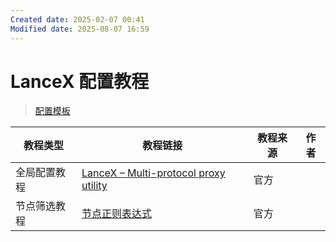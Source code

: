 ```yaml
---
Created date: 2025-02-07 00:41
Modified date: 2025-08-07 16:59
---
```

# LanceX 配置教程

> [配置模板](https://github.com/LaolunsiG/PCR/tree/main/Config_File/LanceX)

| 教程类型   | 教程链接                                                                                                                                          | 教程来源 | 作者  |
| ------ | --------------------------------------------------------------------------------------------------------------------------------------------- | ---- | --- |
| 全局配置教程 | [LanceX – Multi-protocol proxy utility](https://shadowboat.app/lancexapp/zh/)                                                                 | 官方   |     |
| 节点筛选教程 | [节点正则表达式](https://github.com/LaolunsiG/PCR/blob/main/Agency_Wiki/%E8%8A%82%E7%82%B9%E7%9A%84%E6%AD%A3%E5%88%99%E8%A1%A8%E8%BE%BE%E5%BC%8F.md) | 官方   |     |
